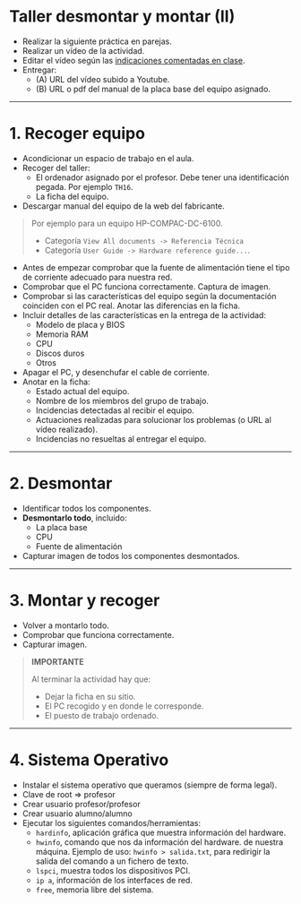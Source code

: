 
# Taller desmontar y montar (II)

* Realizar la siguiente práctica en parejas.
* Realizar un vídeo de la actividad.
* Editar el vídeo según las [indicaciones comentadas en clase](../,,/entregas/video.md).
* Entregar:
    * (A) URL del vídeo subido a Youtube.
    * (B) URL o pdf del manual de la placa base del equipo asignado.

---

# 1. Recoger equipo

* Acondicionar un espacio de trabajo en el aula.
* Recoger del taller:
    * El ordenador asignado por el profesor. Debe tener una identificación pegada. Por ejemplo `TH16`.
    * La ficha del equipo.
* Descargar manual del equipo de la web del fabricante.

> Por ejemplo para un equipo HP-COMPAC-DC-6100.
>
> * Categoría `View All documents -> Referencia Técnica`
> * Categoría `User Guide -> Hardware reference guide...`.

* Antes de empezar comprobar que la fuente de alimentación tiene el tipo de corriente adecuado para nuestra red.
* Comprobar que el PC funciona correctamente. Captura de imagen.
* Comprobar si las características del equipo según la documentación coinciden con el PC real.
Anotar las diferencias en la ficha.
* Incluir detalles de las características en la entrega de la actividad:
    * Modelo de placa y BIOS
    * Memoria RAM
    * CPU
    * Discos duros
    * Otros
* Apagar el PC, y desenchufar el cable de corriente.
* Anotar en la ficha:
   * Estado actual del equipo.
   * Nombre de los miembros del grupo de trabajo.
   * Incidencias detectadas al recibir el equipo.
   * Actuaciones realizadas para solucionar los problemas (o URL al vídeo realizado).
   * Incidencias no resueltas al entregar el equipo.

---

# 2. Desmontar

* Identificar todos los componentes.
* **Desmontarlo todo**, incluido:
    * La placa base
    * CPU
    * Fuente de alimentación
* Capturar imagen de todos los componentes desmontados.

---

# 3. Montar y recoger

* Volver a montarlo todo.
* Comprobar que funciona correctamente.
* Capturar imagen.

> **IMPORTANTE**
>
> Al terminar la actividad hay que:
> * Dejar la ficha en su sitio.
> * El PC recogido y en donde le corresponde.
> * El puesto de trabajo ordenado.

---

# 4. Sistema Operativo

* Instalar el sistema operativo que queramos (siempre de forma legal).
* Clave de root => profesor
* Crear usuario profesor/profesor
* Crear usuario alumno/alumno
* Ejecutar los siguientes comandos/herramientas:
    * `hardinfo`, aplicación gráfica que muestra información del hardware.
    * `hwinfo`, comando que nos da información del hardware.
     de nuestra máquina. Ejemplo de uso: `hwinfo > salida.txt`, para redirigir la salida del comando a un fichero de texto.
    * `lspci`, muestra todos los dispositivos PCI.
    * `ip a`, información de los interfaces de red.
    * `free`, memoria libre del sistema.
